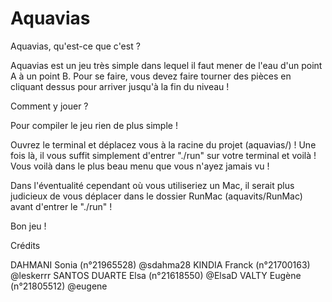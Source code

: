 # Aquavias

Aquavias, qu'est-ce que c'est ? 

Aquavias est un jeu très simple dans lequel il faut mener de l'eau d'un point A à un point B.
Pour se faire, vous devez faire tourner des pièces en cliquant dessus pour arriver jusqu'à la fin du niveau ! 

Comment y jouer ? 

Pour compiler le jeu rien de plus simple !

Ouvrez le terminal et déplacez vous à la racine du projet (aquavias/) ! Une fois là, il vous suffit simplement d'entrer "./run" sur votre terminal et voilà ! Vous voilà dans le plus beau menu que vous n'ayez jamais vu ! 

Dans l'éventualité cependant où vous utiliseriez un Mac, il serait plus judicieux de vous déplacer dans le dossier RunMac (aquavits/RunMac) avant d'entrer le "./run" !

Bon jeu !


Crédits

DAHMANI Sonia       (n°21965528)    @sdahma28
KINDIA Franck       (n°21700163)    @leskerrr
SANTOS DUARTE Elsa  (n°21618550)    @ElsaD
VALTY Eugène        (n°21805512)    @eugene